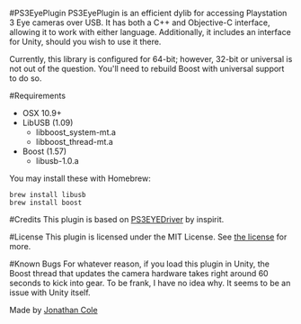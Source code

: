 #PS3EyePlugin
PS3EyePlugin is an efficient dylib for accessing Playstation 3 Eye cameras over USB. It has both a C++ and Objective-C interface, allowing it to work with either language. Additionally, it includes an interface for Unity, should you wish to use it there.

Currently, this library is configured for 64-bit; however, 32-bit or universal is not out of the question. You'll need to rebuild Boost with universal support to do so.

#Requirements
- OSX 10.9+
- LibUSB (1.09)
    - libboost_system-mt.a
    - libboost_thread-mt.a
- Boost (1.57)
    - libusb-1.0.a

You may install these with Homebrew:

```
brew install libusb
brew install boost
```

#Credits
This plugin is based on [PS3EYEDriver](https://github.com/inspirit/PS3EYEDriver) by inspirit.

#License
This plugin is licensed under the MIT License. See [the license](LICENSE.txt) for more.

#Known Bugs
For whatever reason, if you load this plugin in Unity, the Boost thread that updates the camera hardware takes right around 60 seconds to kick into gear. To be frank, I have no idea why. It seems to be an issue with Unity itself.


Made by [Jonathan Cole](www.joncole.me)